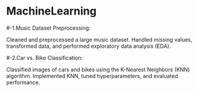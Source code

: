 # MachineLearning
#-1.Music Dataset Preprocessing:

Cleaned and preprocessed a large music dataset.
Handled missing values, transformed data, and performed exploratory data analysis (EDA).

#-2.Car vs. Bike Classification:

Classified images of cars and bikes using the K-Nearest Neighbors (KNN) algorithm.
Implemented KNN, tuned hyperparameters, and evaluated performance.
